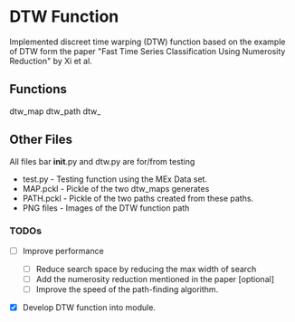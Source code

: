 # DTW Function
Implemented discreet time warping (DTW) function based on the example of DTW form the paper "Fast Time Series 
Classification Using Numerosity Reduction" by Xi et al.

## Functions
dtw_map
dtw_path
dtw_
## Other Files
All files bar __init__.py and dtw.py are for/from testing
 - test.py - Testing function using the MEx Data set.
 - MAP.pckl - Pickle of the two dtw_maps generates
 - PATH.pckl - Pickle of the two paths created from these paths.
 - PNG files - Images of the DTW function path
### TODOs
- [ ] Improve performance
  - [ ] Reduce search space by reducing the max width of search
  - [ ] Add the numerosity reduction mentioned in the paper [optional]
  - [ ] Improve the speed of the path-finding algorithm.
- [x] Develop DTW function into module.
 